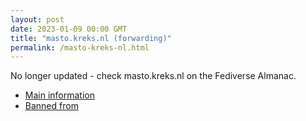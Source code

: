 ```yaml
---
layout: post
date: 2023-01-09 00:00 GMT
title: "masto.kreks.nl (forwarding)"
permalink: /masto-kreks-nl.html
---
```


No longer updated - check masto.kreks.nl on the Fediverse Almanac.

* [Main information](https://www.fediversealmanac.com/api/v1/instances/masto.kreks.nl)
* [Banned from](https://www.fediversealmanac.com/api/v1/instances/masto.kreks.nl/banned_from)

